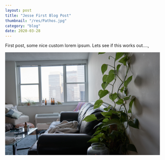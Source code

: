 ```yaml
---
layout: post
title: "Jesse First Blog Post"
thumbnail: "/res/Pathos.jpg"
category: "blog"
date: 2020-03-28
---
```


First post, some nice custom lorem ipsum. Lets see if this works out...., 

![image here is a nice photo of where I am working/living for the past 3 weeks ><](/res/Pathos.jpg)

